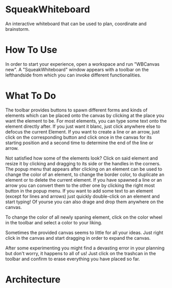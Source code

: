 # SqueakWhiteboard
An interactive whiteboard that can be used to plan, coordinate and brainstorm.

# How To Use
In order to start your experience, open a workspace and run "WBCanvas new".
A "SqueakWhiteboard" window appears with a toolbar on the lefthandside from which you can invoke different functionalities.

# What To Do
The toolbar provides buttons to spawn different forms and kinds of elements which can be placed onto the canvas by clicking at the place you want the element to be.
For most elements, you can type some text onto the element directly after. If you just want it blanc, just click anywhere else to defocus the current Element.
If you want to create a line or an arrow, just click on the corresponding button and click once in the canvas for its starting position and a second time to determine the end
of the line or arrow.

Not satisfied how some of the elements look? Click on said element and resize it by clicking and dragging to its side or the handles in the corners. The popup menu 
that appears after clicking on an element can be used to change the color of an element, to change the border color, to duplicate an element or to delete the current element.
If you have spawned a line or an arrow you can convert them to the other one by clicking the right most button in the popup menu.
If you want to add some text to an element (except for lines and arrows) just quickly double-click on an element and start typing!
Of yourse you can also drage and drop them anywhere on the canvas.

To change the color of all newly spaning element, click on the color wheel in the toolbar and select a color to your liking.

Sometimes the provided canvas seems to little for all your ideas. Just right click in the canvas and start dragging in order to expand the canvas.

After some experimenting you might find a devasting error in your planning but don't worry, it happens to all of us! Just click on the trashcan in the toolbar and confirm to erase
everything you have placed so far.

# Architecture
